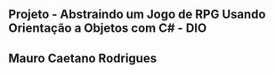 ## Projeto - Abstraindo um Jogo de RPG Usando Orientação a Objetos com C# - DIO

## Mauro Caetano Rodrigues
